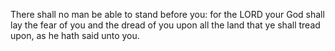 There shall no man be able to stand before you: for the LORD your God shall lay the fear of you and the dread of you upon all the land that ye shall tread upon, as he hath said unto you.
